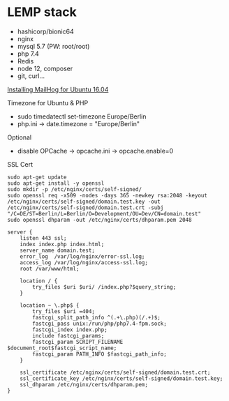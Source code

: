 # LEMP stack

* hashicorp/bionic64
* nginx
* mysql 5.7 (PW: root/root)
* php 7.4
* Redis
* node 12, composer
* git, curl...

[Installing MailHog for Ubuntu 16.04](https://www.lullabot.com/articles/installing-mailhog-for-ubuntu-1604)

Timezone for Ubuntu & PHP
* sudo timedatectl set-timezone Europe/Berlin
* php.ini -> date.timezone = "Europe/Berlin"

Optional
* disable OPCache -> opcache.ini -> opcache.enable=0

SSL Cert

```shell
sudo apt-get update
sudo apt-get install -y openssl
sudo mkdir -p /etc/nginx/certs/self-signed/
sudo openssl req -x509 -nodes -days 365 -newkey rsa:2048 -keyout /etc/nginx/certs/self-signed/domain.test.key -out /etc/nginx/certs/self-signed/domain.test.crt -subj "/C=DE/ST=Berlin/L=Berlin/O=Development/OU=Dev/CN=domain.test"
sudo openssl dhparam -out /etc/nginx/certs/dhparam.pem 2048
```

```shell
server {
    listen 443 ssl;
    index index.php index.html;
    server_name domain.test;
    error_log  /var/log/nginx/error-ssl.log;
    access_log /var/log/nginx/access-ssl.log;
    root /var/www/html;

    location / {
        try_files $uri $uri/ /index.php?$query_string;
    }

    location ~ \.php$ {
        try_files $uri =404;
        fastcgi_split_path_info ^(.+\.php)(/.+)$;
        fastcgi_pass unix:/run/php/php7.4-fpm.sock;
        fastcgi_index index.php;
        include fastcgi_params;
        fastcgi_param SCRIPT_FILENAME $document_root$fastcgi_script_name;
        fastcgi_param PATH_INFO $fastcgi_path_info;
    }

    ssl_certificate /etc/nginx/certs/self-signed/domain.test.crt;
    ssl_certificate_key /etc/nginx/certs/self-signed/domain.test.key;
    ssl_dhparam /etc/nginx/certs/dhparam.pem;
}
```
